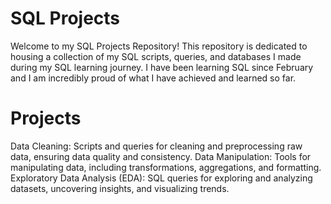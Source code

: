 # SQL Projects
Welcome to my SQL Projects Repository! This repository is dedicated to housing a collection of my SQL scripts, queries, and databases I made during my SQL learning journey. I have been learning SQL since February and I am incredibly proud of what I have achieved and learned so far. 

# Projects
Data Cleaning: Scripts and queries for cleaning and preprocessing raw data, ensuring data quality and consistency.
Data Manipulation: Tools for manipulating data, including transformations, aggregations, and formatting.
Exploratory Data Analysis (EDA): SQL queries for exploring and analyzing datasets, uncovering insights, and visualizing trends.
